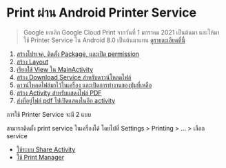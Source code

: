 
# Print ผ่าน Android Printer Service

> Google ยกเลิก Google Cloud Print จากวันที่ 1 มกราคม 2021 เป็นต้นมา และให้มาใช้ Printer Service ใน Android 8.0 เป็นต้นมาแทน [ดูรายละเอียดที่นี่](https://9to5google.com/2017/08/22/android-8-0-oreos-default-print-service/ )


1. [สร้างโปรเจค, ติดตั้ง Package, และเปิด permission](1-create-project.md)
2. [สร้าง Layout](2-create-layout.md)
3. [เรียกใช้ View ใน MainActivity](3-access-view-in-activity.md)
4. [สร้าง Download Service สำหรับดาวน์โหลดไฟล์](4-create-download-service.md)
5. [ดาวน์โหลดไฟล์มาไว้ในเครื่อง และเปิดการทำงานของปุ่มที่เหลือ](5-download-and-enable-button.md)
6. [สร้าง Activity สำหรับแสดงไฟล์ PDF](6-create-pdf-viewer.md)
7. [ส่งที่อยู่ไฟล์ pdf ไปเปิดแสดงในอีก activity](7-send-pdf-filepath-to-viewer.md)

การใช้ Printer Service จะมี 2 แบบ

สามารถติดตั้ง print service ในเครื่องได้ โดยไปที่ Settings > Printing > ... > เลือก service

- [ใช้ระบบ Share Activity](8-use-share.md)
- [ใช้ Print Manager](9-access-native-printer.md)